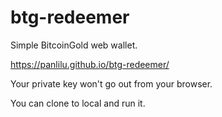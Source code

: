 # btg-redeemer

Simple BitcoinGold web wallet.

https://panlilu.github.io/btg-redeemer/

Your private key won't go out from your browser.

You can clone to local and run it.
